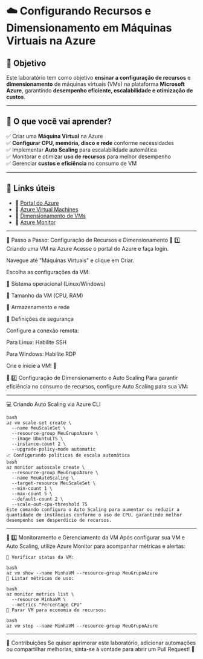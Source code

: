 # ☁️ Configurando Recursos e Dimensionamento em Máquinas Virtuais na Azure  

## 📌 Objetivo  
Este laboratório tem como objetivo **ensinar a configuração de recursos** e **dimensionamento** de máquinas virtuais (VMs) na plataforma **Microsoft Azure**, garantindo **desempenho eficiente, escalabilidade e otimização de custos**.  

---

## 📝 O que você vai aprender?  
✅ Criar uma **Máquina Virtual** na Azure  
✅ **Configurar CPU, memória, disco e rede** conforme necessidades  
✅ Implementar **Auto Scaling** para escalabilidade automática  
✅ Monitorar e otimizar **uso de recursos** para melhor desempenho  
✅ Gerenciar **custos e eficiência** no consumo de VM  

---

## 🔗 Links úteis  
- 🔹 [Portal do Azure](https://portal.azure.com/)  
- 🔹 [Azure Virtual Machines](https://learn.microsoft.com/pt-br/azure/virtual-machines/)  
- 🔹 [Dimensionamento de VMs](https://learn.microsoft.com/pt-br/azure/virtual-machines/sizes/)  
- 🔹 [Azure Monitor](https://learn.microsoft.com/pt-br/azure/azure-monitor/)  

---

🚀 Passo a Passo: Configuração de Recursos e Dimensionamento
📌 1️⃣ Criando uma VM na Azure
Acesse o portal do Azure e faça login.

Navegue até "Máquinas Virtuais" e clique em Criar.

Escolha as configurações da VM:

📌 Sistema operacional (Linux/Windows)

🔧 Tamanho da VM (CPU, RAM)

💾 Armazenamento e rede

🔐 Definições de segurança

Configure a conexão remota:

Para Linux: Habilite SSH

Para Windows: Habilite RDP

Crie e inicie a VM! 🎉

📌 2️⃣ Configuração de Dimensionamento e Auto Scaling
Para garantir eficiência no consumo de recursos, configure Auto Scaling para sua VM:

---

💻 Criando Auto Scaling via Azure CLI

```Plaintext
bash
az vm scale-set create \
  --name MeuScaleSet \
  --resource-group MeuGrupoAzure \
  --image UbuntuLTS \
  --instance-count 2 \
  --upgrade-policy-mode automatic
📈 Configurando políticas de escala automática
bash
az monitor autoscale create \
  --resource-group MeuGrupoAzure \
  --name MeuAutoScaling \
  --target-resource MeuScaleSet \
  --min-count 1 \
  --max-count 5 \
  --default-count 2 \
  --scale-out-cpu-threshold 75
Este comando configura o Auto Scaling para aumentar ou reduzir a quantidade de instâncias conforme o uso de CPU, garantindo melhor desempenho sem desperdício de recursos.
```
---

📌 3️⃣ Monitoramento e Gerenciamento da VM
Após configurar sua VM e Auto Scaling, utilize Azure Monitor para acompanhar métricas e alertas:
````
🔹 Verificar status da VM:

bash
az vm show --name MinhaVM --resource-group MeuGrupoAzure
🔹 Listar métricas de uso:

bash
az monitor metrics list \
  --resource MinhaVM \
  --metrics "Percentage CPU"
🔹 Parar VM para economia de recursos:

bash
az vm stop --name MinhaVM --resource-group MeuGrupoAzure
````
---
🤝 Contribuições
Se quiser aprimorar este laboratório, adicionar automações ou compartilhar melhorias, sinta-se à vontade para abrir um Pull Request! 💙
